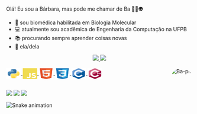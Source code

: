 Olá! Eu sou a Bárbara, mas pode me chamar de Ba 🖖🏻👽

- 🧬 sou biomédica habilitada em Biologia Molecular
- 💻 atualmente sou acadêmica de Engenharia da Computação na UFPB
- 📚 procurando sempre aprender coisas novas
- 🦝 ela/dela

<div align="center">
  <a href="https://github.com/bacamargo">
  <img height="150em" src="https://github-readme-stats.vercel.app/api?username=bacamargo&show_icons=false&theme=radical&include_all_commits=true&count_private=true"/>
  <img height="150em" src="https://github-readme-stats.vercel.app/api/top-langs/?username=bacamargo&layout=compact&langs_count=7&theme=radical"/>
</div>
  
<div style="display: inline_block"><br>
  <img align="center" alt="Ba-Python" height="30" width="40" src="https://raw.githubusercontent.com/devicons/devicon/master/icons/python/python-original.svg">
  <img align="center" alt="Ba-Js" height="30" width="40" src="https://raw.githubusercontent.com/devicons/devicon/master/icons/javascript/javascript-plain.svg">
  <img align="center" alt="Ba-HTML" height="30" width="40" src="https://raw.githubusercontent.com/devicons/devicon/master/icons/html5/html5-original.svg">
  <img align="center" alt="Ba-CSS" height="30" width="40" src="https://raw.githubusercontent.com/devicons/devicon/master/icons/css3/css3-original.svg">
  <img align="center" alt="Ba-C" height="30" width="40" src="https://raw.githubusercontent.com/devicons/devicon/master/icons/c/c-original.svg">
  <img align="center" alt="Ba-Cpp" height="30" width="40" src="https://raw.githubusercontent.com/devicons/devicon/master/icons/cplusplus/cplusplus-original.svg">

  <img align="right" alt="Ba-pic" height="250" style="border-radius:50px;" src="https://cdn.discordapp.com/attachments/967989177847259139/967989321317629982/ReadyPlayerMe-Avatar.png?width=676&height=676">
</div>
  
 ##
  
<div>
 <a href="https://discord.gg/wagxzStdcR" target="_blank"><img src="https://img.shields.io/badge/Discord-7289DA?style=for-the-badge&logo=discord&logoColor=white" target="_blank"></a> 
  <a href = "mailto:bpcamargo9@hotmail.com"><img src="https://img.shields.io/badge/Microsoft_Outlook-0078D4?style=for-the-badge&logo=microsoft-outlook&logoColor=white" target="_blank"></a>
  <a href="https://www.linkedin.com/in/barbara-camargo" target="_blank"><img src="https://img.shields.io/badge/-LinkedIn-%230077B5?style=for-the-badge&logo=linkedin&logoColor=white" target="_blank"></a> 
 
  ![Snake animation](https://github.com/bacamargo/bacamargo/blob/output/github-contribution-grid-snake.svg)   
</div>
